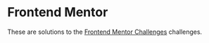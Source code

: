 # Frontend Mentor

These are solutions to the [Frontend Mentor Challenges](https://www.frontendmentor.io/challenges) challenges.
